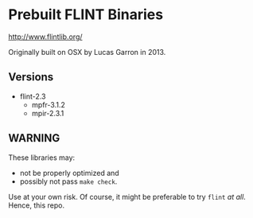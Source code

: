 # Prebuilt FLINT Binaries

<http://www.flintlib.org/>

Originally built on OSX by Lucas Garron in 2013.

## Versions

- flint-2.3
  - mpfr-3.1.2
  - mpir-2.3.1

## WARNING

These libraries may:

- not be properly optimized and
- possibly not pass `make check`.

Use at your own risk. Of course, it might be preferable to try `flint` *at all*. Hence, this repo.
